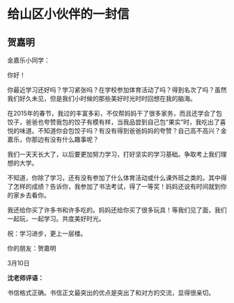 # 给山区小伙伴的一封信 #

## 贺嘉明 ##

金嘉乐小同学：

你好！

你最近学习还好吗？学习紧张吗？在学校参加体育活动了吗？得到名次了吗？虽然我们好久未见，但是我们小时候的那些美好时光时时回想在我的脑海。

在2015年的春节，我过的丰富多彩，不仅帮妈妈干了很多家务，而且还学会了包饺子，爸爸也夸赞我包的饺子有模有样，当我品尝到自己包“果实”时，我吃出了喜悦的味道。不知道你会包饺子吗？有没有得到爸爸妈妈的夸赞？自己高不高兴？金嘉乐，你那边有没有什么趣事呢？

我们一天天长大了，以后要更加努力学习，打好坚实的学习基础。争取考上我们理想的大学。

不知道，你除了学习，还有没有参加了什么体育活动或什么课外班之类的。其中得了怎样的成绩？告诉你，我参加了书法考试，得了一等奖！妈妈还说有时间就到你的家乡去看你。

我还给你买了许多书和许多吃的。妈妈还给你买了很多玩具！等我们见了面，我们一起玩，一起学习。共度美好时光。

祝：学习进步，更上一层楼。

你的朋友：贺嘉明
                                                                    
3月10日
 
**沈老师评语：**

书信格式正确。书信正文最突出的优点是突出了和对方的交流，显得很亲切。